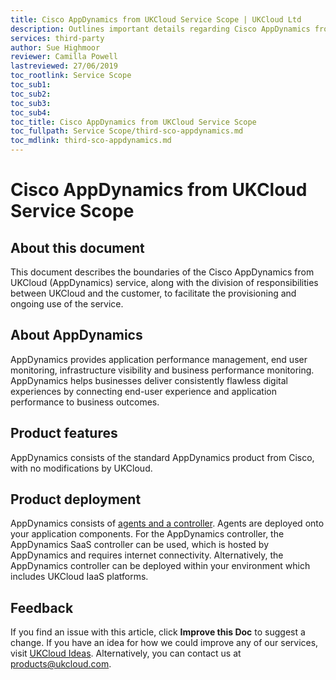 ```yaml
---
title: Cisco AppDynamics from UKCloud Service Scope | UKCloud Ltd
description: Outlines important details regarding Cisco AppDynamics from UKCloud
services: third-party
author: Sue Highmoor
reviewer: Camilla Powell
lastreviewed: 27/06/2019
toc_rootlink: Service Scope
toc_sub1: 
toc_sub2:
toc_sub3:
toc_sub4:
toc_title: Cisco AppDynamics from UKCloud Service Scope
toc_fullpath: Service Scope/third-sco-appdynamics.md
toc_mdlink: third-sco-appdynamics.md
---
```


# Cisco AppDynamics from UKCloud Service Scope

## About this document

This document describes the boundaries of the Cisco AppDynamics from UKCloud (AppDynamics) service, along with the division of responsibilities between UKCloud and the customer, to facilitate the provisioning and ongoing use of the service.

## About AppDynamics

AppDynamics provides application performance management, end user monitoring, infrastructure visibility and business performance monitoring. AppDynamics helps businesses deliver consistently flawless digital experiences by connecting end-user experience and application performance to business outcomes.

## Product features

AppDynamics consists of the standard AppDynamics product from Cisco, with no modifications by UKCloud.

## Product deployment

AppDynamics consists of [agents and a controller](https://www.appdynamics.com/how-it-works/agents-and-controller/). Agents are deployed onto your application components. For the AppDynamics controller, the AppDynamics SaaS controller can be used, which is hosted by AppDynamics and requires internet connectivity. Alternatively, the AppDynamics controller can be deployed within your environment which includes UKCloud IaaS platforms.

## Feedback

If you find an issue with this article, click **Improve this Doc** to suggest a change. If you have an idea for how we could improve any of our services, visit [UKCloud Ideas](https://ideas.ukcloud.com). Alternatively, you can contact us at <products@ukcloud.com>.
